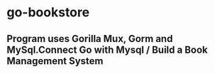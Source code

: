 # go-bookstore
## Program uses Gorilla Mux, Gorm and MySql.Connect Go with Mysql / Build a Book Management System
